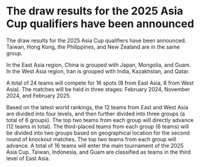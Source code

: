 # The draw results for the 2025 Asia Cup qualifiers have been announced 
 The draw results for the 2025 Asia Cup qualifiers have been announced. Taiwan, Hong Kong, the Philippines, and New Zealand are in the same group.

In the East Asia region, China is grouped with Japan, Mongolia, and Guam. In the West Asia region, Iran is grouped with India, Kazakhstan, and Qatar.

A total of 24 teams will compete for 16 spots (8 from East Asia, 8 from West Asia). The matches will be held in three stages: February 2024, November 2024, and February 2025.

Based on the latest world rankings, the 12 teams from East and West Asia are divided into four levels, and then further divided into three groups (a total of 6 groups). The top two teams from each group will directly advance (12 teams in total). The third-placed teams from each group (6 teams) will be divided into two groups based on geographical location for the second round of knockout matches. The top two teams from each group will advance. A total of 16 teams will enter the main tournament of the 2025 Asia Cup. Taiwan, Indonesia, and Guam are classified as teams in the third level of East Asia.